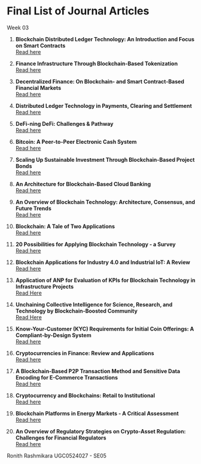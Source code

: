 # Final List of Journal Articles
Week 03 

1. **Blockchain Distributed Ledger Technology: An Introduction and Focus on Smart Contracts**  
   [Read here](https://sci-hub.se/10.1002/jcaf.22421)

2. **Finance Infrastructure Through Blockchain-Based Tokenization**  
   [Read here](https://www.researchgate.net/publication/344891648_Finance_infrastructure_through_blockchain-based_tokenization)

3. **Decentralized Finance: On Blockchain- and Smart Contract-Based Financial Markets**  
   [Read here](https://www.researchgate.net/publication/340061422_Decentralized_Finance_On_Blockchain-_and_Smart_Contract-based_Financial_Markets?_tp=eyJjb250ZXh0Ijp7ImZpcnN0UGFnZSI6ImxvZ2luIiwicGFnZSI6InNlYXJjaCIsInBvc2l0aW9uIjoicGFnZUhlYWRlciJ9fQ)

4. **Distributed Ledger Technology in Payments, Clearing and Settlement**  
   [Read here](https://www.researchgate.net/publication/311334858_Distributed_Ledger_Technology_in_Payments_Clearing_and_Settlement?_tp=eyJjb250ZXh0Ijp7ImZpcnN0UGFnZSI6ImxvZ2luIiwicGFnZSI6InNlYXJjaCIsInBvc2l0aW9uIjoicGFnZUhlYWRlciJ9fQ)

5. **DeFi-ning DeFi: Challenges & Pathway**  
   [Read here](https://arxiv.org/pdf/2101.05589)

6. **Bitcoin: A Peer-to-Peer Electronic Cash System**  
   [Read here](https://bitcoin.org/bitcoin.pdf)

7. **Scaling Up Sustainable Investment Through Blockchain-Based Project Bonds**  
   [Read here](https://www.researchgate.net/publication/353267204_Scaling_up_sustainable_investment_through_blockchain-based_project_bonds)

8. **An Architecture for Blockchain-Based Cloud Banking**  
   [Read here](https://www.researchgate.net/publication/353052256_An_Architecture_for_Blockchain-Based_Cloud_Banking)

9. **An Overview of Blockchain Technology: Architecture, Consensus, and Future Trends**  
   [Read here](https://www.researchgate.net/publication/318131748_An_Overview_of_Blockchain_Technology_Architecture_Consensus_and_Future_Trends)

10. **Blockchain: A Tale of Two Applications**  
    [Read here](https://www.researchgate.net/publication/327413406_Blockchain_A_Tale_of_Two_Applications?_tp=eyJjb250ZXh0Ijp7ImZpcnN0UGFnZSI6InB1YmxpY2F0aW9uIiwicGFnZSI6InNlYXJjaCIsInBvc2l0aW9uIjoicGFnZUhlYWRlciJ9fQ)

11. **20 Possibilities for Applying Blockchain Technology - a Survey**  
    [Read here](https://www.researchgate.net/publication/381284016_AI_-_Powered_Blockchain_Technology_in_Industry_40_Exploring_the_Transformative_Synergy_of_AI_and_Blockchain_Technologies?_tp=eyJjb250ZXh0Ijp7ImZpcnN0UGFnZSI6InB1YmxpY2F0aW9uIiwicGFnZSI6InNlYXJjaCIsInBvc2l0aW9uIjoicGFnZUhlYWRlciJ9fQ)

12. **Blockchain Applications for Industry 4.0 and Industrial IoT: A Review**  
    [Read here](https://www.researchgate.net/publication/337639244_Blockchain_Applications_for_Industry_40_and_Industrial_IoT_A_Review?_tp=eyJjb250ZXh0Ijp7ImZpcnN0UGFnZSI6InB1YmxpY2F0aW9uIiwicGFnZSI6InNlYXJjaCIsInBvc2l0aW9uIjoicGFnZUhlYWRlciJ9fQ)

13. **Application of ANP for Evaluation of KPIs for Blockchain Technology in Infrastructure Projects**  
    [Read Here](https://www.researchgate.net/publication/364559635_Application_of_analytical-network-process_ANP_for_evaluation_of_key-performance-indicators_KPI_for_application_of_blockchain_technology_in_infrastructure_projects)

14. **Unchaining Collective Intelligence for Science, Research, and Technology by Blockchain-Boosted Community**  
    [Read Here](https://www.researchgate.net/publication/350653995_Unchaining_Collective_Intelligence_for_Science_Research_and_Technology_Development_by_Blockchain-Boosted_Community_Participation)

15. **Know-Your-Customer (KYC) Requirements for Initial Coin Offerings: A Compliant-by-Design System**  
    [Read here](https://www.researchgate.net/publication/346774066_Know-Your-Customer_KYC_Requirements_for_Initial_Coin_Offerings?_tp=eyJjb250ZXh0Ijp7ImZpcnN0UGFnZSI6InB1YmxpY2F0aW9uIiwicGFnZSI6InNlYXJjaCIsInBvc2l0aW9uIjoicGFnZUhlYWRlciJ9fQ)

16. **Cryptocurrencies in Finance: Review and Applications**  
    [Read here](https://sci-hub.se/https://doi.org/10.1142/S0219024919500201)

17. **A Blockchain-Based P2P Transaction Method and Sensitive Data Encoding for E-Commerce Transactions**  
    [Read here](https://sci-hub.se/10.1109/MCE.2020.2969198)

18. **Cryptocurrency and Blockchains: Retail to Institutional**  
    [Read here](https://randlow.github.io/JoI_Crypto_and_Blockchain_Draft_May_19.pdf)

19. **Blockchain Platforms in Energy Markets - A Critical Assessment**  
    [Read here](https://www.researchgate.net/publication/365183172_Blockchain_Platforms_in_Energy_Markets-A_Critical_Assessment?_tp=eyJjb250ZXh0Ijp7ImZpcnN0UGFnZSI6InB1YmxpY2F0aW9uIiwicGFnZSI6InNlYXJjaCIsInBvc2l0aW9uIjoicGFnZUhlYWRlciJ9fQ)

20. **An Overview of Regulatory Strategies on Crypto-Asset Regulation: Challenges for Financial Regulators**  
    [Read here](https://www.researchgate.net/publication/348884909_An_Overview_of_Regulatory_Strategies_on_Crypto-Asset_Regulation_-_Challenges_for_Financial_Regulators_in_the_Western_Balkans?_tp=eyJjb250ZXh0Ijp7ImZpcnN0UGFnZSI6InB1YmxpY2F0aW9uIiwicGFnZSI6InNlYXJjaCIsInBvc2l0aW9uIjoicGFnZUhlYWRlciJ9fQ)

    
Ronith Rashmikara 
UGC0524027 - SE05
